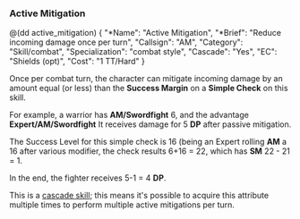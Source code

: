 ### Active Mitigation 

@(dd active_mitigation)
{ 
  "*Name": "Active Mitigation",
  "*Brief": "Reduce incoming damage once per turn",
  "Callsign": "AM",
  "Category": "Skill/combat",
  "Specialization": "combat style",
  "Cascade": "Yes",
  "EC": "Shields (opt)",
  "Cost": "1 TT/Hard"
}

Once per combat turn, the character can mitigate incoming damage
by an amount equal (or less) than the **Success Margin** on a **Simple Check** on
this skill.

For example, a warrior has **AM/Swordfight** 6, and the advantage **Expert/AM/Swordfight** 
It receives damage for 5 **DP** after passive mitigation.

The Success Level for this simple check is 16 (being an Expert rolling **AM** a 16 after various
modifier, the check results 6+16 = 22, which has **SM** 22 - 21 = 1.

In the end, the fighter receives 5-1 = 4 **DP**.

This is a [cascade skill]($RulebookAddress#cascade-attributes); this means
it's possible to acquire this attribute multiple times to perform multiple
active mitigations per turn.
